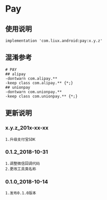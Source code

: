 Pay
===

使用说明
---
```
implementation 'com.liux.android:pay:x.y.z'
```

混淆参考
---
```
# PAY
## alipay
-dontwarn com.alipay.**
-keep class com.alipay.** {*;}
## unionpay
-dontwarn com.unionpay.**
-keep class com.unionpay.** {*;}
```

更新说明
---
### x.y.z_201x-xx-xx
    1.升级支付宝SDK

### 0.1.2_2018-10-31
    1.调整微信回调代码
    2.更改工具类名称

### 0.1.0_2018-10-14
    1.发布0.1.0版本